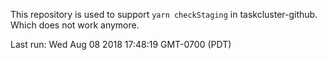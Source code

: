This repository is used to support `yarn checkStaging` in taskcluster-github. Which does not work anymore.

Last run: Wed Aug 08 2018 17:48:19 GMT-0700 (PDT)
